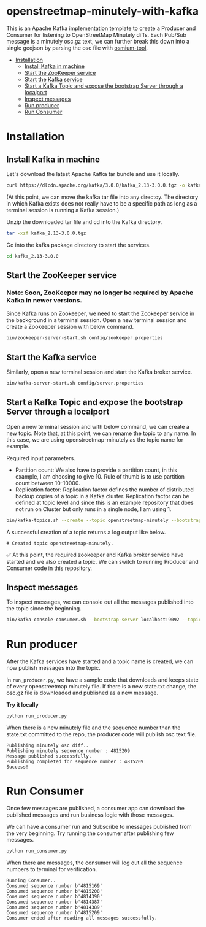 # openstreetmap-minutely-with-kafka 

This is an Apache Kafka implementation template to create a Producer and Consumer for listening to OpenStreetMap Minutely diffs. Each Pub/Sub message is a minutely osc.gz text, we can further break this down into a single geojson by parsing the osc file with [osmium-tool](https://docs.osmcode.org/osmium/latest/osmium-export.html).

- [Installation](#installation)
  - [Install Kafka in machine](#install-kafka-in-machine)
  - [Start the ZooKeeper service](#start-the-zookeeper-service)
  - [Start the Kafka service](#start-the-kafka-service)
  - [Start a Kafka Topic and expose the bootstrap Server through a localport](#start-a-kafka-topic-and-expose-the-bootstrap-server-through-a-localport)
  - [Inspect messages](#inspect-messages)
  - [Run producer](#run-producer)
  - [Run Consumer](#run-consumer)




# Installation

## Install Kafka in machine

Let's download the latest Apache Kafka tar bundle and use it locally.

```sh
curl https://dlcdn.apache.org/kafka/3.0.0/kafka_2.13-3.0.0.tgz -o kafka_2.13-3.0.0.tgz
```


(At this point, we can move the kafka tar file into any directoy. The directory in which Kafka exists does not really have to be a specific path as long as a terminal session is running a Kafka session.)

Unzip the downloaded tar file and cd into the Kafka directory. 

```sh
tar -xzf kafka_2.13-3.0.0.tgz
```

Go into the kafka package directory to start the services.

```sh
cd kafka_2.13-3.0.0
```


## Start the ZooKeeper service

### Note: Soon, ZooKeeper may no longer be required by Apache Kafka in newer versions.

Since Kafka runs on Zookeeper, we need to start the Zookeeper service in the background in a terminal session. Open a new terminal session and create a Zookeeper session with below command.

```sh
bin/zookeeper-server-start.sh config/zookeeper.properties
```


## Start the Kafka service

Similarly, open a new terminal session and start the Kafka broker service.

```sh
bin/kafka-server-start.sh config/server.properties
```

## Start a Kafka Topic and expose the bootstrap Server through a localport

Open a new terminal session and with below command, we can create a new topic. Note that, at this point, we can rename the topic to any name. In this case, we are using openstreetmap-minutely as the topic name for example. 


Required input parameters.
- Partition count: We also have to provide a partition count, in this example, I am choosing to give 10. Rule of thumb is to use partition count between 10-10000.
- Replication factor: Replication factor defines the number of distributed backup copies of a topic in a Kafka cluster. Replication factor can be defined at topic level and since this is an example repository that does not run on Cluster but only runs in a single node, I am using 1.


```sh
bin/kafka-topics.sh --create --topic openstreetmap-minutely --bootstrap-server localhost:9092 --partitions 10 --replication-factor 1
```

A successful creation of a topic returns a log output like below.
```log
# Created topic openstreetmap-minutely.
```

✅ At this point, the required zookeeper and Kafka broker service have started and we also created a topic. We can switch to running Producer and Consumer code in this repository.


## Inspect messages

To inspect messages, we can console out all the messages published into the topic since the beginning.

```sh
bin/kafka-console-consumer.sh --bootstrap-server localhost:9092 --topic openstreetmap-minutely --from-beginning
```


# Run producer

After the Kafka services have started and a topic name is created, we can now publish messages into the topic.

In `run_producer.py`, we have a sample code that downloads and keeps state of every openstreetmap minutely file. If there is a new state.txt change, the osc.gz file is downloaded and published as a new message.

**Try it locally**

```sh
python run_producer.py
```

When there is a new minutely file and the sequence number than the state.txt committed to the repo, the producer code will publish osc text file.

```log
Publishing minutely osc diff..
Publishing minutely sequence number : 4815209
Message published successfully.
Publishing completed for sequence number : 4815209
Success!
```


# Run Consumer

Once few messages are published, a consumer app can download the published messages and run business logic with those messages.

We can have a consumer run and Subscribe to messages published from the very beginning. Try running the consumer after publishing few messages.

```sh
python run_consumer.py
```

When there are messages, the consumer will log out all the sequence numbers to terminal for verification.

```log
Running Consumer..
Consumed sequence number b'4815169'
Consumed sequence number b'4815208'
Consumed sequence number b'4814390'
Consumed sequence number b'4814387'
Consumed sequence number b'4814389'
Consumed sequence number b'4815209'
Consumer ended after reading all messages successfully.
```

